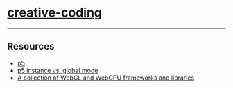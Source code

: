 # [creative-coding](https://rfong.github.io/creative-coding)
-----

## Resources
- [p5](https://p5js.org/)
- [p5 instance vs. global mode](https://github.com/processing/p5.js/wiki/Global-and-instance-mode)
- [A collection of WebGL and WebGPU frameworks and libraries](https://gist.github.com/dmnsgn/76878ba6903cf15789b712464875cfdc)
